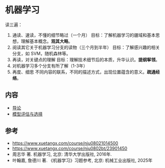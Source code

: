 # 机器学习

读三遍：
1. 通读、速读，不懂的细节略过（一个月）
目标：了解机器学习的疆域和基本思想，理解基本概念。**观其大略**。
2. 阅读其它关于机器学习分支的读物（三个月到半年）
目标：了解感兴趣的相关分支，如 SVM，随机森林等。
3. 再读，对关键点的理解
目标：理解技术细节后的本质，升华认识。**提纲挈领**。
4. 对机器学习多个分支有所了解（1-3年）
5. 再度、细思
不同内容的联系，不同的描述方式，出现位置蕴含的意义。**疏通经络**。

## 内容

- [导论](1.intro.md)
- [模型评估与选择](2.模型评估.md)



## 参考

- https://www.xuetangx.com/course/nju08021014500
- https://www.xuetangx.com/course/nju0802bt/23901450
- 周志华 著. 机器学习, 北京: 清华大学出版社, 2016年.
- 叶翰嘉, 詹德川 著. 《机器学习》习题参考, 北京: 机械工业出版社, 2025年
